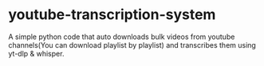 # youtube-transcription-system
A simple python code that auto downloads bulk videos from youtube channels(You can download playlist by playlist) and transcribes them using yt-dlp &amp; whisper.
